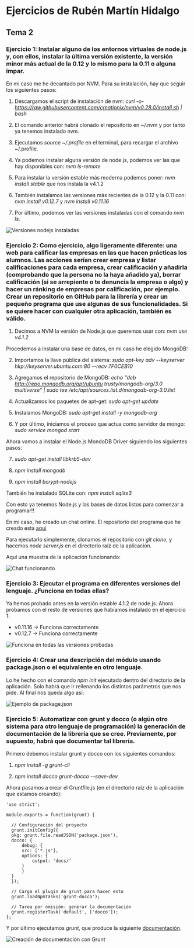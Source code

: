 # Ejercicios de Rubén Martín Hidalgo
## Tema 2
### Ejercicio 1: Instalar alguno de los entornos virtuales de node.js y, con ellos, instalar la última versión existente, la versión minor más actual de la 0.12 y lo mismo para la 0.11 o alguna impar.

En mi caso me he decantado por NVM. Para su instalación, hay que seguir los siguientes pasos:

1. Descargamos el script de instalación de nvm: *curl -o- https://raw.githubusercontent.com/creationix/nvm/v0.28.0/install.sh | bash*

2. El comando anterior habrá clonado el repositorio en ~/.nvm y por tanto ya tenemos instalado nvm. 

3. Ejecutamos *source ~/.profile* en el terminal, para recargar el archivo ~/.profile.

4. Ya podemos instalar alguna versión de node.js, podemos ver las que hay disponibles con: *nvm ls-remote*

5. Para instalar la versión estable más moderna podemos poner: *nvm install stable* que nos instala la v4.1.2

6. También instalamos las versiones más recientes de la 0.12 y la 0.11 con: *nvm install v0.12.7* y *nvm install v0.11.16*

7. Por último, podemos ver las versiones instaladas con el comando *nvm ls*.

![Versiones nodejs instaladas](https://www.dropbox.com/s/brsg2qi0l38vmcg/VersionesNodejs.PNG?dl=1)

### Ejercicio 2: Como ejercicio, algo ligeramente diferente: una web para calificar las empresas en las que hacen prácticas los alumnos. Las acciones serían crear empresa y listar calificaciones para cada empresa, crear calificación y añadirla (comprobando que la persona no la haya añadido ya), borrar calificación (si se arrepiente o te denuncia la empresa o algo) y hacer un ránking de empresas por calificación, por ejemplo. Crear un repositorio en GitHub para la librería y crear un pequeño programa que use algunas de sus funcionalidades. Si se quiere hacer con cualquier otra aplicación, también es válido.

1. Decimos a NVM la versión de Node.js que queremos usar con: *nvm use v4.1.2*

Procedemos a instalar una base de datos, en mi caso he elegido MongoDB: 

2. Importamos la llave pública del sistema: *sudo apt-key adv --keyserver hkp://keyserver.ubuntu.com:80 --recv 7F0CEB10*

3. Agregamos el repositorio de MongoDB: *echo "deb http://repo.mongodb.org/apt/ubuntu trusty/mongodb-org/3.0 multiverse" | sudo tee /etc/apt/sources.list.d/mongodb-org-3.0.list*

4. Actualizamos los paquetes de apt-get: *sudo apt-get update*

5. Instalamos MongoDB: *sudo apt-get install -y mongodb-org*

6. Y por último, iniciamos el proceso que actua como servidor de mongo: *sudo service mongod start*

Ahora vamos a instalar el Node.js MondoDB Driver siguiendo los siguientes pasos:

7. *sudo apt-get install libkrb5-dev*

8. *npm install mongodb*

9. *npm install bcrypt-nodejs*

También he instalado SQLite con: *npm install sqlite3*

Con esto ya tenemos Node.js y las bases de datos listos para comenzar a programar!!

En mi caso, he creado un chat online. El repositorio del programa que he creado esta [aquí](https://github.com/romilgildo/Chat)

Para ejecutarlo simplemente, clonamos el repositorio con *git clone*, y hacemos *node server.js* en el directorio raíz de la aplicación.

Aquí una muestra de la aplicación funcionando:

![Chat funcionando](https://www.dropbox.com/s/lowzouqp7ulozm9/ChatFuncionando.PNG?dl=1)

### Ejercicio 3: Ejecutar el programa en diferentes versiones del lenguaje. ¿Funciona en todas ellas?

Ya hemos probado antes en la versión estable 4.1.2 de node.js. Ahora probamos con el resto de versiones que habíamos instalado en el ejercicio 1:

- v0.11.16 -> Funciona correctamente
- v0.12.7 -> Funciona correctamente

![Funciona en todas las versiones probadas](https://www.dropbox.com/s/hh8gis6271t5nq0/ChatFuncionandoOtrasversiones.PNG?dl=1)

### Ejercicio 4: Crear una descripción del módulo usando package.json o el equivalente en otro lenguaje.

Lo he hecho con el comando *npm init* ejecutado dentro del directorio de la aplicación.
Solo habrá que ir rellenando los distintos parámetros que nos pide. Al final nos queda algo así:

![Ejemplo de package.json](https://www.dropbox.com/s/gwhoyu8ipsbubfr/packageJSON.PNG?dl=1)

### Ejercicio 5: Automatizar con grunt y docco (o algún otro sistema para otro lenguaje de programación) la generación de documentación de la librería que se cree. Previamente, por supuesto, habrá que documentar tal librería.

Primero debemos instalar grunt y docco con los siguientes comandos:

1. *npm install -g grunt-cli*

2. *npm install docco grunt-docco --save-dev*

Ahora pasamos a crear el Gruntfile.js (en el directorio raíz de la aplicación que estamos creando):

```
'use strict';

module.exports = function(grunt) {

  // Configuración del proyecto
  grunt.initConfig({
  pkg: grunt.file.readJSON('package.json'),
  docco: {
	  debug: {
	  src: ['*.js'],
	  options: {
		  output: 'docs/'
	  }
	  }
  }
  });

  // Carga el plugin de grunt para hacer esto
  grunt.loadNpmTasks('grunt-docco');

  // Tarea por omisión: generar la documentación
  grunt.registerTask('default', ['docco']);
};
```

Y por último ejecutamos *grunt*, que produce la siguiente [documentación](https://github.com/romilgildo/Chat/tree/master/docs).

![Creación de documentación con Grunt](https://www.dropbox.com/s/u768mvdz7edaoyy/ejecucionGrunt.PNG?dl=1)


